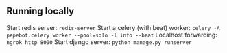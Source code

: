 ## Running locally
Start redis server: `redis-server`
Start a celery (with beat) worker: `celery -A pepebot.celery worker --pool=solo -l info --beat`
Localhost forwarding: `ngrok http 8000`
Start django server: `python manage.py runserver`
